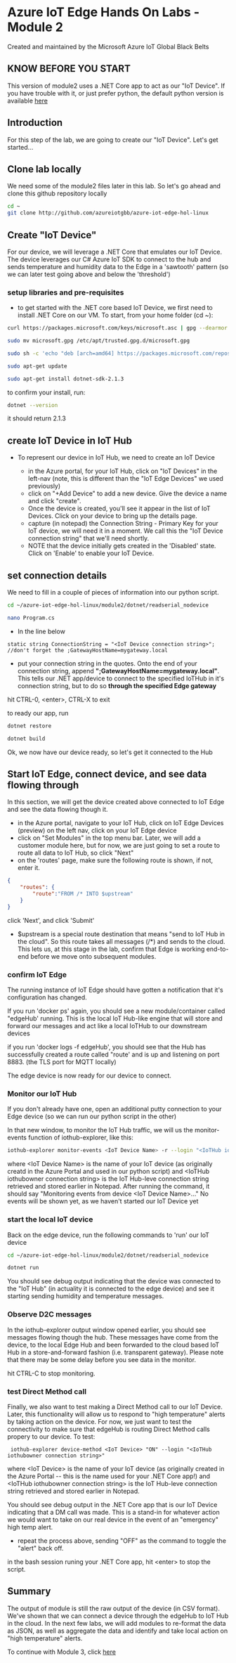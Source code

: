 # Azure IoT Edge Hands On Labs - Module 2

Created and maintained by the Microsoft Azure IoT Global Black Belts

## KNOW BEFORE YOU START

This version of module2 uses a .NET Core app to act as our "IoT Device".  If you have trouble with it, or just prefer python, the default python version is available [here](./README.md)

## Introduction

For this step of the lab, we are going to create our "IoT Device".  Let's get started...

## Clone lab locally

We need some of the module2 files later in this lab.  So let's go ahead and clone this github repository locally

```bash
cd ~
git clone http://github.com/azureiotgbb/azure-iot-edge-hol-linux
```

## Create "IoT Device"

For our device, we will leverage a .NET Core that emulates our IoT Device.  The device leverages our C# Azure IoT SDK to connect to the hub and sends temperature and humidity data to the Edge in a 'sawtooth' pattern  (so we can later test going above and below the 'threshold')

### setup libraries and pre-requisites

* to get started with the .NET core based IoT Device, we first need to install .NET Core on our VM.  To start, from your home folder (cd ~):

```bash
curl https://packages.microsoft.com/keys/microsoft.asc | gpg --dearmor > microsoft.gpg

sudo mv microsoft.gpg /etc/apt/trusted.gpg.d/microsoft.gpg

sudo sh -c 'echo "deb [arch=amd64] https://packages.microsoft.com/repos/microsoft-ubuntu-artful-prod artful main" > /etc/apt/sources.list.d/dotnetdev.list'

sudo apt-get update

sudo apt-get install dotnet-sdk-2.1.3
```

to confirm your install, run:

```bash
dotnet --version
```

it should return 2.1.3

## create IoT Device in IoT Hub

* To represent our device in IoT Hub, we need to create an IoT Device

    * in the Azure portal, for your IoT Hub, click on "IoT Devices" in the left-nav  (note, this is different than the "IoT Edge Devices" we used previously)
    * click on "+Add Device" to add a new device.  Give the device a name and click "create".
    * Once the device is created, you'll see it appear in the list of IoT Devices.  Click on your device to bring up the details page.
    * capture (in notepad) the Connection String - Primary Key for your IoT device, we will need it in a moment.  We call this the "IoT Device connection string" that we'll need shortly.
    * NOTE that the device initially gets created in the 'Disabled' state.  Click on 'Enable' to enable your IoT Device.

## set connection details

We need to fill in a couple of pieces of information into our python script.

```bash
cd ~/azure-iot-edge-hol-linux/module2/dotnet/readserial_nodevice

nano Program.cs
```

* In the line below

```CSharp
static string ConnectionString = "<IoT Device connection string>";  //don't forget the ;GatewayHostName=mygateway.local
```

* put your connection string in the quotes.  Onto the end of your connection string, append __**";GatewayHostName=mygateway.local"**__.  This tells our .NET app/device to connect to the specified IoTHub in it's connection string, but to do so __**through the specified Edge gateway**__

hit CTRL-0, \<enter>, CTRL-X to exit

to ready our app, run

```bash
dotnet restore

dotnet build
```

Ok, we now have our device ready, so let's get it connected to the Hub

## Start IoT Edge, connect device, and see data flowing through

In this section, we will get the device created above connected to IoT Edge and see the data flowing though it.

* in the Azure portal, navigate to your IoT Hub, click on IoT Edge Devices (preview) on the left nav, click on your IoT Edge device
* click on "Set Modules" in the top menu bar.  Later, we will add a customer module here, but for now, we are just going to set a route to route all data to IoT Hub, so click "Next"
* on the 'routes' page, make sure the following route is shown, if not, enter it.

```json
{
    "routes": {
        "route":"FROM /* INTO $upstream"
    }
}
```

click 'Next', and click 'Submit'

* $upstream is a special route destination that means "send to IoT Hub in the cloud".  So this route takes all messages (/*) and sends to the cloud.  This lets us, at this stage in the lab, confirm that Edge is working end-to-end before we move onto subsequent modules.

### confirm IoT Edge

The running instance of IoT Edge should have gotten a notification that it's configuration has changed.

If you run 'docker ps' again, you should see a new module/container called "edgeHub' running.  This is the local IoT Hub-like engine that will store and forward our messages and act like a local IoTHub to our downstream devices

if you run 'docker logs -f edgeHub', you should see that the Hub has successfully created a route called "route' and is up and listening on port 8883. (the TLS port for MQTT locally)

The edge device is now ready for our device to connect.

### Monitor our IoT Hub

If you don't already have one, open an additional putty connection to your Edge device (so we can run our python script in the other)

In that new window, to monitor the IoT Hub traffic, we will us the monitor-events function of iothub-explorer, like this:

```bash
iothub-explorer monitor-events <IoT Device Name> -r --login "<IoTHub iothubowner connection string>"
```

where \<IoT Device Name> is the name of your IoT device (as originally creatd in the Azure Portal and used in our python script) and \<IoTHub iothubowner connection string> is the IoT Hub-leve connection string retrieved and stored earlier in Notepad.  After running the command, it should say "Monitoring events from device \<IoT Device Name>..."  No events will be shown yet, as we haven't started our IoT Device yet

### start the local IoT device

Back on the edge device, run the following commands to 'run' our IoT device

```bash
cd ~/azure-iot-edge-hol-linux/module2/dotnet/readserial_nodevice

dotnet run
```

You should see debug output indicating that the device was connected to the "IoT Hub" (in actuality it is connected to the edge device) and see it starting sending humidity and temperature messages.

### Observe D2C messages

In the iothub-explorer output window opened earlier, you should see messages flowing though the hub.  These messages have come from the device, to the local Edge Hub and been forwarded to the cloud based IoT Hub in a store-and-forward fashion (i.e. transparent gateway).  Please note that there may be some delay before you see data in the monitor.

hit CTRL-C to stop monitoring.

### test Direct Method call

Finally, we also want to test making a Direct Method call to our IoT Device.  Later, this functionality will allow us to respond to "high temperature" alerts by taking action on the device.  For now, we just want to test the connectivity to make sure that edgeHub is routing Direct Method calls propery to our device.  To test:

```
 iothub-explorer device-method <IoT Device> "ON" --login "<IoTHub iothubowner connection string>"
```

where \<IoT Device> is the name of your IoT device (as originally created in the Azure Portal  -- this is the name used for your .NET Core app!) and \<IoTHub iothubowner connection string> is the IoT Hub-leve connection string retrieved and stored earlier in Notepad.

You should see debug output in the .NET Core app that is our IoT Device indicating that a DM call was made.  This is a stand-in for whatever action we would want to take on our real device in the event of an "emergency" high temp alert.

* repeat the process above, sending "OFF" as the command to toggle the "alert" back off.

in the bash session runing your .NET Core app, hit \<enter> to stop the script.

## Summary

The output of module is still the raw output of the device (in CSV format).  We've shown that we can connect a device through the edgeHub to IoT Hub in the cloud.  In the next few labs, we will add modules to re-format the data as JSON, as well as aggregate the data and identify and take local action on "high temperature" alerts.

To continue with Module 3, click [here](/module3)